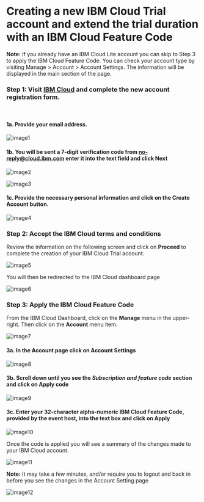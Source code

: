 # Creating a new IBM Cloud Trial account and extend the trial duration with an IBM Cloud Feature Code

**Note:** If you already have an IBM Cloud Lite account you can skip to Step 3 to apply the IBM Cloud Feature Code.  You can check your account type by visiting Manage > Account > Account Settings.  The information will be displayed in the main section of the page.

### Step 1: Visit [IBM Cloud](https://cloud.ibm.com/registration/trial) and complete the new account registration form.
<br />

#### 1a. Provide your email address.

![image1](images/step1.png)

#### 1b. You will be sent a 7-digit verification code from no-reply@cloud.ibm.com enter it into the text field and click **Next**

![image2](images/step2.png)

![image3](images/step3.png)

#### 1c. Provide the necessary personal information and click on the **Create Account** button.

![image4](images/step4.png)

### Step 2: Accept the IBM Cloud terms and conditions

Review the information on the following screen and click on **Proceed** to complete the creation of your IBM Cloud Trial account.

![image5](images/step5.png)

You will then be redirected to the IBM Cloud dashboard page

![image6](images/step6.png)

### Step 3: Apply the IBM Cloud Feature Code

From the IBM Cloud Dashboard, click on the **Manage** menu in the upper-right.  Then click on the **Account** menu item.

![image7](images/step7.png)

#### 3a. In the Account page click on **Account Settings**

![image8](images/step8.png)

#### 3b. Scroll down until you see the *Subscription and feature code* section and click on **Apply code**

![image9](images/step9.png)

#### 3c. Enter your 32-character alpha-numeric IBM Cloud Feature Code, provided by the event host, into the text box and click on **Apply** 

![image10](images/step10.png)

Once the code is applied you will see a summary of the changes made to your IBM Cloud account.

![image11](images/step11.png)

**Note:** It may take a few minutes, and/or require you to logout and back in before you see the changes in the Account Setting page

![image12](images/step12.png)